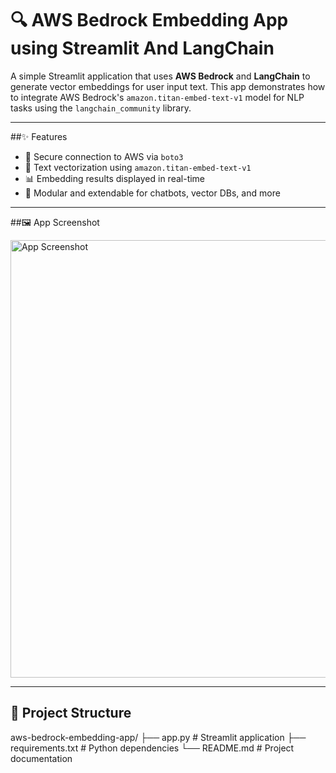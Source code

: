# 🔍 AWS Bedrock Embedding App using Streamlit And LangChain

A simple Streamlit application that uses **AWS Bedrock** and **LangChain** to generate vector embeddings for user input text. This app demonstrates how to integrate AWS Bedrock's `amazon.titan-embed-text-v1` model for NLP tasks using the `langchain_community` library.

---

##✨ Features

- 🔐 Secure connection to AWS via `boto3`
- 🧠 Text vectorization using `amazon.titan-embed-text-v1`
- 📊 Embedding results displayed in real-time
- 🧱 Modular and extendable for chatbots, vector DBs, and more


---

##🖼️ App Screenshot

<img src="C:\Users\Varsha\OneDrive\Pictures\Screenshots\Screenshot 2025-07-24 234118.png" alt="App Screenshot" width="700"/>


---
## 📂 Project Structure

aws-bedrock-embedding-app/
├── app.py # Streamlit application
├── requirements.txt # Python dependencies
└── README.md # Project documentation
